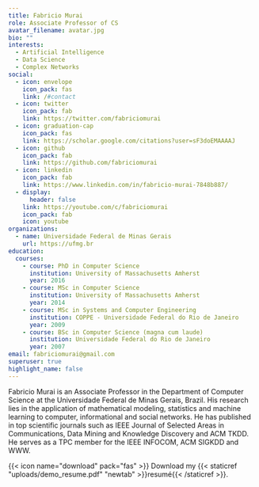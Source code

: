 ```yaml
---
title: Fabricio Murai
role: Associate Professor of CS
avatar_filename: avatar.jpg
bio: ""
interests:
  - Artificial Intelligence
  - Data Science
  - Complex Networks
social:
  - icon: envelope
    icon_pack: fas
    link: /#contact
  - icon: twitter
    icon_pack: fab
    link: https://twitter.com/fabriciomurai
  - icon: graduation-cap
    icon_pack: fas
    link: https://scholar.google.com/citations?user=sF3doEMAAAAJ
  - icon: github
    icon_pack: fab
    link: https://github.com/fabriciomurai
  - icon: linkedin
    icon_pack: fab
    link: https://www.linkedin.com/in/fabricio-murai-7848b887/
  - display:
      header: false
    link: https://youtube.com/c/fabriciomurai
    icon_pack: fab
    icon: youtube
organizations:
  - name: Universidade Federal de Minas Gerais
    url: https://ufmg.br
education:
  courses:
    - course: PhD in Computer Science
      institution: University of Massachusetts Amherst
      year: 2016
    - course: MSc in Computer Science
      institution: University of Massachusetts Amherst
      year: 2014
    - course: MSc in Systems and Computer Engineering
      institution: COPPE - Universidade Federal do Rio de Janeiro
      year: 2009
    - course: BSc in Computer Science (magna cum laude)
      institution: Universidade Federal do Rio de Janeiro
      year: 2007
email: fabriciomurai@gmail.com
superuser: true
highlight_name: false
---
```

Fabricio Murai is an Associate Professor in the Department of Computer Science at the Universidade Federal de Minas Gerais, Brazil. His research lies in the application of mathematical modeling, statistics and machine learning to computer, informational and social networks. He has published in top scientific journals such as IEEE Journal of Selected Areas in Communications, Data Mining and Knowledge Discovery and ACM TKDD. He serves as a TPC member for the IEEE INFOCOM, ACM SIGKDD and WWW.

{{< icon name="download" pack="fas" >}} Download my {{< staticref "uploads/demo_resume.pdf" "newtab" >}}resumé{{< /staticref >}}.